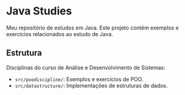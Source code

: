 # Java Studies

Meu repositório de estudos em Java. Este projeto contém exemplos e exercícios relacionados ao estudo de Java.

## Estrutura

Disciplinas do curso de Análise e Desenvolvimento de Sistemas:

- `src/poodiscipline/`: Exemplos e exercícios de POO.
- `src/datastructure/`: Implementações de estruturas de dados.
